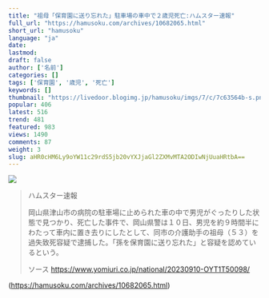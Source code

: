 ```yaml
---
title: "祖母「保育園に送り忘れた」駐車場の車中で２歳児死亡:ハムスター速報"
full_url: "https://hamusoku.com/archives/10682065.html"
short_url: "hamusoku"
language: "ja"
date: 
lastmod: 
draft: false
author: ['名前']
categories: []
tags: ['保育園', '歳児', '死亡']
keywords: []
thumbnail: "https://livedoor.blogimg.jp/hamusoku/imgs/7/c/7c63564b-s.png"
popular: 406
latest: 516
trend: 481
featured: 983
views: 1490
comments: 87
weight: 3
slug: aHR0cHM6Ly9oYW11c29rdS5jb20vYXJjaGl2ZXMvMTA2ODIwNjUuaHRtbA==
---
```


![](https://livedoor.blogimg.jp/hamusoku/imgs/7/c/7c63564b-s.png)

<blockquote><p>ハムスター速報</p><p> 岡山県津山市の病院の駐車場に止められた車の中で男児がぐったりした状態で見つかり、死亡した事件で、岡山県警は１０日、男児を約９時間半にわたって車内に置き去りにしたとして、同市の介護助手の祖母（５３）を過失致死容疑で逮捕した。「孫を保育園に送り忘れた」と容疑を認めているという。<br></p>ソース <a href='https://www.yomiuri.co.jp/national/20230910-OYT1T50098/' target='blank'>https://www.yomiuri.co.jp/national/20230910-OYT1T50098/</a></blockquote>

(https://hamusoku.com/archives/10682065.html)

